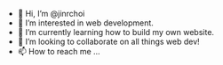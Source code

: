 - 👋 Hi, I’m @jinrchoi
- 👀 I’m interested in web development.
- 🌱 I’m currently learning how to build my own website.
- 💞️ I’m looking to collaborate on all things web dev!
- 📫 How to reach me ...

<!---
jinrchoi/jinrchoi is a ✨ special ✨ repository because its `README.md` (this file) appears on your GitHub profile.
You can click the Preview link to take a look at your changes.
--->

